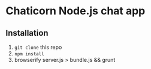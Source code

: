 Chaticorn Node.js chat app
=========================

## Installation
1. `git clone` this repo
2. `npm install`
3. browserify server.js > bundle.js && grunt

